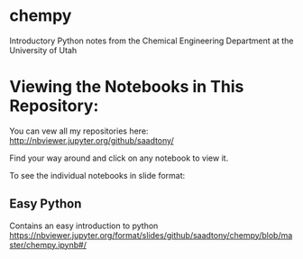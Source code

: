 # chempy
Introductory Python notes from the Chemical Engineering Department at the University of Utah

# Viewing the Notebooks in This Repository:

You can vew all my repositories here:
<a href=http://nbviewer.jupyter.org/github/saadtony/>http://nbviewer.jupyter.org/github/saadtony/</a>

Find your way around and click on any notebook to view it.

To see the individual notebooks in slide format:

## Easy Python
Contains an easy introduction to python
<a href=https://nbviewer.jupyter.org/format/slides/github/saadtony/chempy/blob/master/chempy.ipynb#/>https://nbviewer.jupyter.org/format/slides/github/saadtony/chempy/blob/master/chempy.ipynb#/</a>